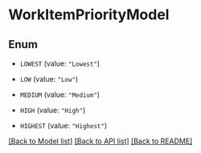# WorkItemPriorityModel

## Enum


* `LOWEST` (value: `"Lowest"`)

* `LOW` (value: `"Low"`)

* `MEDIUM` (value: `"Medium"`)

* `HIGH` (value: `"High"`)

* `HIGHEST` (value: `"Highest"`)


[[Back to Model list]](../README.md#documentation-for-models) [[Back to API list]](../README.md#documentation-for-api-endpoints) [[Back to README]](../README.md)



